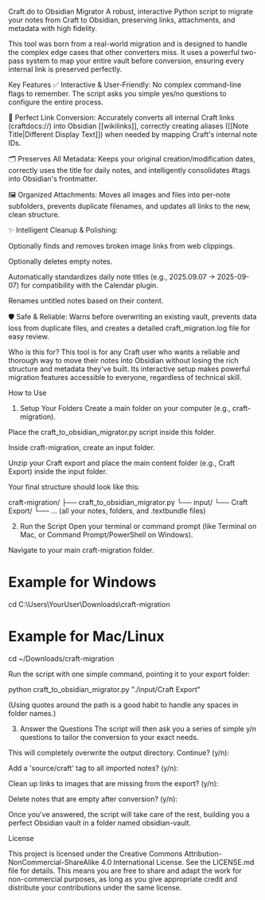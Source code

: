 Craft.do to Obsidian Migrator
A robust, interactive Python script to migrate your notes from Craft to Obsidian, preserving links, attachments, and metadata with high fidelity.

This tool was born from a real-world migration and is designed to handle the complex edge cases that other converters miss. It uses a powerful two-pass system to map your entire vault before conversion, ensuring every internal link is preserved perfectly.

Key Features
✅ Interactive & User-Friendly: No complex command-line flags to remember. The script asks you simple yes/no questions to configure the entire process.

🔗 Perfect Link Conversion: Accurately converts all internal Craft links (craftdocs://) into Obsidian [[wikilinks]], correctly creating aliases ([[Note Title|Different Display Text]]) when needed by mapping Craft's internal note IDs.

🗂️ Preserves All Metadata: Keeps your original creation/modification dates, correctly uses the title for daily notes, and intelligently consolidates #tags into Obsidian's frontmatter.

🖼️ Organized Attachments: Moves all images and files into per-note subfolders, prevents duplicate filenames, and updates all links to the new, clean structure.

✨ Intelligent Cleanup & Polishing:

Optionally finds and removes broken image links from web clippings.

Optionally deletes empty notes.

Automatically standardizes daily note titles (e.g., 2025.09.07 -> 2025-09-07) for compatibility with the Calendar plugin.

Renames untitled notes based on their content.

🛡️ Safe & Reliable: Warns before overwriting an existing vault, prevents data loss from duplicate files, and creates a detailed craft_migration.log file for easy review.

Who is this for?
This tool is for any Craft user who wants a reliable and thorough way to move their notes into Obsidian without losing the rich structure and metadata they've built. Its interactive setup makes powerful migration features accessible to everyone, regardless of technical skill.

How to Use
1. Setup Your Folders
Create a main folder on your computer (e.g., craft-migration).

Place the craft_to_obsidian_migrator.py script inside this folder.

Inside craft-migration, create an input folder.

Unzip your Craft export and place the main content folder (e.g., Craft Export) inside the input folder.

Your final structure should look like this:

craft-migration/
├── craft_to_obsidian_migrator.py
└── input/
    └── Craft Export/
        └── ... (all your notes, folders, and .textbundle files)

2. Run the Script
Open your terminal or command prompt (like Terminal on Mac, or Command Prompt/PowerShell on Windows).

Navigate to your main craft-migration folder.

# Example for Windows
cd C:\Users\YourUser\Downloads\craft-migration

# Example for Mac/Linux
cd ~/Downloads/craft-migration

Run the script with one simple command, pointing it to your export folder:

python craft_to_obsidian_migrator.py "./input/Craft Export"

(Using quotes around the path is a good habit to handle any spaces in folder names.)

3. Answer the Questions
The script will then ask you a series of simple y/n questions to tailor the conversion to your exact needs.

This will completely overwrite the output directory. Continue? (y/n):

Add a 'source/craft' tag to all imported notes? (y/n):

Clean up links to images that are missing from the export? (y/n):

Delete notes that are empty after conversion? (y/n):

Once you've answered, the script will take care of the rest, building you a perfect Obsidian vault in a folder named obsidian-vault.

License

This project is licensed under the Creative Commons Attribution-NonCommercial-ShareAlike 4.0 International License. See the LICENSE.md file for details. This means you are free to share and adapt the work for non-commercial purposes, as long as you give appropriate credit and distribute your contributions under the same license.
